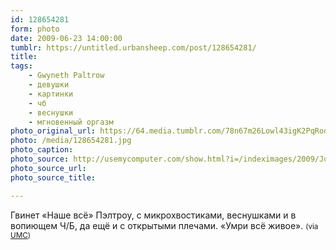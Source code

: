 ```yaml
---
id: 128654281
form: photo
date: 2009-06-23 14:00:00
tumblr: https://untitled.urbansheep.com/post/128654281/
title:
tags:
    - Gwyneth Paltrow
    - девушки
    - картинки
    - чб
    - веснушки
    - мгновенный оргазм
photo_original_url: https://64.media.tumblr.com/78n67m26Lowl43igK2PqRodko1_1280.jpg
photo: /media/128654281.jpg
photo_caption: 
photo_source: http://usemycomputer.com/show.html?i=/indeximages/2009/June/GwynethPaltrowPhotoshoots655114.jpg
photo_source_url:
photo_source_title:

---
```


<p>Гвинет «Наше всё» Пэлтроу, с микрохвостиками, веснушками и в вопиющем Ч/Б, да ещё и с открытыми плечами. «Умри всё живое». <small>(via <a href="http://usemycomputer.com/show.html?i=/indeximages/2009/June/GwynethPaltrowPhotoshoots655114.jpg">UMC</a>)</small></p>
